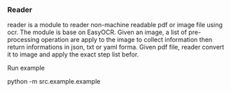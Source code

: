 ### Reader 

reader is a module to reader non-machine readable pdf or image file using ocr.
The module is base on EasyOCR. 
Given an image, a list of pre-processing operation are
apply to the image to collect information then return informations in json, txt or yaml forma.
Given pdf file, reader convert it to image and apply the exact step list befor.

Run example

python -m src.example.example
